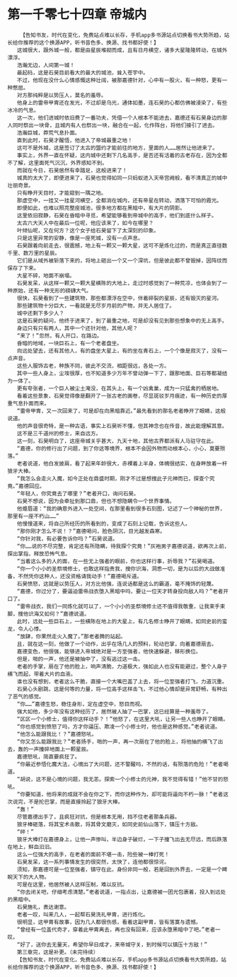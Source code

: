 # 第一千零七十四章 帝城内
        【告知书友，时代在变化，免费站点难以长存，手机app多书源站点切换看书大势所趋，站长给你推荐的这个换源APP，听书音色多、换源、找书都好使！】
       这城很大，跟外城一般，都是由星辰堆砌而成，且有日月横空，诸多大星隆隆转动，在城外漂浮。
       浩瀚无边，人间第一城！
       最起码，这是石昊目前看大的最大的城池，耸入苍宇中。
       不过，他现在没什么心情感慨这种壮阔，被那嘉德针对，心中有一股火，有一种怒，更有一种憋屈。
       对方那纯粹是以势压人，莫名的羞辱。
       他身上的雷帝甲胄还在发光，不过却是乌光，通体如墨，连石昊的心都仿佛被浸染了，有些冰冷的气息。
       这一次，他们进城时依旧费了一番功夫，凭借一个人根本不能进去，嘉德还有石昊身边的那人同时祭出一块骨，且城内有人也祭出一块，融合在一起，化作阵台，将他们接引了进去。
       浩瀚巨城，莽荒气息扑面。
       直到此时，石昊才醒悟，他进入了帝城最重之地！
       这可不是外城，这是签订了太古的盟约才能前往的地方，里面的人……居然让他进来了。
       事实上，外界一直在怀疑，这内城中还剩下几名高手，是否还有活着的古老存在，因为全都不了解，这里面死气沉沉，外界感知不到。
       而就在今日，石昊居然有幸踏足，这般进来了！
       城真的太大了，即便进来了，石昊也觉得如同一只蚂蚁进入天帝宫阙般，看不清真正的城中壮丽奇景。
       只有睁开天目时，才能窥到一隅之地。
       那虚空中，一挂又一挂星河横空，全都淌在城内，还有帝星在转动，洒落下可怕的霞光。
       即便如此，也难以照亮整座城池，很多地方都在黑暗中，有大片的阴影。
       这里依旧寂静，石昊在昏暗中寻觅，希望能够看到帝城中的高手，他们到底什么样子。
       太古六大天人中在最后一位呢，他应该来了，如今在哪里？
       叶倾仙呢，又在何方？这个女子给石昊留下了太深刻的印象。
       只是这里异常的安静，像是一座死城，没有一点声息。
       石昊跟着向前走去，很震撼，地上有一颗又一颗大星，这可不是炼化过的，而是真正直径数千里、数万里的星辰。
       它们是从域外被斩落下来的，将地上砸出一个又一个深坑，但是彼此都不曾毁掉，因阵纹而保存了下来。
       大星不碎，地面不崩塌。
       石昊发呆，从这样一颗又一颗大星横陈的大地上，走过时感觉到了一种荒凉，也体会到了一种原始，还有一种无形的磅礴大气。
       很快，石昊看到了一些建筑物，那些都漂浮在空中，伴着碎裂的星辰，还有毁灭的星河。
       那些建筑物十分巨大，一看就是无尽岁月前的产物，并无人居住了。
       城中还剩下多少人？
       这是石昊的疑问，他终于进来了，到了最重之地，可是却没有见到那些想象中的无上高手。
       身边只有只有两人，其中一个还针对他，其他人呢？
       “来了！”忽然，有人开口，在路边。
       昏暗的地域，一块巨石上，有一个老者盘坐。
       向远处望去，还有其他人，有的盘坐大星上，有的坐在青石上，一个个像是寂灭了，没有一点声音。
       这些人服饰古老，种族不同，彼此不交流，相距很远，各处一方。
       其中一些人身上，尘埃很厚，也不知道多少万年不曾动弹一下了，跟那地面、巨石等都凝结为一体了。
       更有夸张者，一个巨人被尘土淹没，在其头上，有一个凶禽巢，成为一只猛禽的栖居地。
       看着这些景象，石昊觉得像是翻开了一张古老的画卷，尽显斑驳岁月痕迹，有一种历史的厚重气息扑面而来。
       “雷帝甲胄，又一次回来了，可是却在向黑暗靠近。”最先看到的那名老者睁开了眼睛，这般说道。
       他的声音很奇特，是一种古语，事实上石昊听不懂，但其神念也在传音，故此能理解其意。
       这不是三千道州的修士，来自远方。
       这一刻，石昊明白了，这座帝城关乎甚大，九天十地，其他古界都派有人马驻守在此。
       “嘉德，你的修行出了问题，到了你这等境界，根本不会因外物而动根本心，小心，莫要殒落。”
       老者说道，他白发披肩，看了起来年龄很大，赤裸着上半身，体魄很结实，在身畔放着一杆狼牙大棒。
       “我怎么会走火入魔，如今正处在鼎盛时期，刚才不过是想搜此子元神而已，探查个究竟。”嘉德回应。
       “年轻人，你究竟去了哪里？”老者开口，询问石昊。
       石昊不想说，因为会牵扯到那口鼎，但也不想隐瞒令一个世界事情。
       他蹙眉道：“我的确意外进入一处空间，在那里看到很多石刻图，记述了一个神秘的世界，那里有一座不朽山……”
       他慢慢道来，将自己所经历的所看到的，变成了石刻上记载，告诉这些人。
       “那你刚才怎么不说！？”嘉德喝问，脸色阴沉，目光越发森寒。
       “你针对我，有必要告诉你吗？”石昊说道。
       “你……说的不尽完整，肯定还有所隐瞒，待我探个究竟！”灰袍男子嘉德说道，欲再次上前，探出掌指，释放恐怖气息。
       “当着这么多的人的面，在一些无上强者的眼前，你也这样行事，折辱我？”石昊喝道。
       “你一个小小的圣祭境修士，也敢这样指责我，搜你识海，洞悉一切，是为以后的大战做准备，不然凭你这种人，还没资格请我动手！”嘉德喝斥道。
       石昊愤怒，这就是以势压人，对方比他强，连说话都是这么的霸道，毫不掩饰的轻蔑。
       “嘉德，你过分了，要逼迫雷帝战衣堕入黑暗中吗，要让一位天才转身投向敌人吗？”老者开口了。
       “雷帝战衣，我们一同炼化就可以了，一个小小的圣祭境修士还不值得我敬重，让我束手束脚，搜他识海又如何？”嘉德说道。
       此时，远处一些巨石上，一些横陈在地上的大星上，有几名修士睁开了眼睛，如同史前的蛮龙，令人心悸。
       “放肆，你果然走火入魔了。”那老者腾的站起。
       且，就在这一刻，他做了一个动作，出乎在场几人的预料，轮动巴掌，向着嘉德扇去。
       嘉德变色，他很强，能够进入帝城绝对是一方至强者，他快速躲避，移形换位。
       但是，啪的一声，他还是被抽中了，没有逃过这一击。
       老者的手掌，扇在了他的脸上，响声清脆，力道极大，强如此人也没有能避过，整个人身子横飞而起，带着大片的血液。
       谁也没有想到，老者这么干脆，直接一个大嘴巴盖了上去，将一位至强者打飞，力道沉重。
       石昊心头剧跳，这是何等的力量，将一位高手这样击飞，不过他心情却是异常舒畅，有种出了恶气的感觉。
       “你……”嘉德生怒，稳住身形，定在虚空中，怒目而视。
       强大如他，多少年没有这种经历了，居然被人抽了一巴掌，这已经算是一种羞辱了。
       “区区一个小修士，值得你这样动手？！”他怒了，在这里大吼，让另一些人也睁开了眼睛。
       “你也感觉到愤怒了吗，方才你逼压、欺凌一个小修士时，他也是这种感觉。”老者说道。
       “他怎么能跟我比！？”嘉德怒吼。
       “你又怎么能跟我比？”老者扬手，啪的一声，再一次扇在了他的脸上，将他抽的横飞了出去，轰的一声撞碎地面上一颗星辰。
       嘉德怒吼，简直要疯狂了。
       “你最近参悟化魔大法，心境出了大问题，还不警醒吗，不然的话，有殒落的危险！”老者喝道。
       “胡说，这不是心境的问题，我无恙。探索一个小修士的元神，我不觉得有错！”他不甘的怒吼。
       “你要知道，他将来的成就不会在你之下，而你这种作为，却可能将逼向不朽一脉！”老者这次说完，不是抡巴掌，而是直接拎起了狼牙大棒。
       “轰！”
       尽管嘉德出手了，且疯狂对抗，但是根本无用，挡不住老者那条兵器。
       狼牙棒砸落，将其宝术击散，将其骨文磨灭，如同史前仙山落下，镇压十方敌。
       “砰！”
       狼牙大棒打在嘉德身上，让他一声惨叫，半边身子破烂，一下子撞飞出去无尽远，而后跌落在地上，鲜血汩汩。
       这么一位强大的高手，在老者的面前不堪一击，险些被一棒打死！
       石昊发呆，这一系列事情发生的很突然，太快了，连他都很惊诧。
       须知，那嘉德可是一位至强者，镇守在此，身份非同一般，若是回到外界去，一定是一个睥睨天下的大人物。
       可是在这里，他居然被人这样压制，难以反抗。
       “你去闭关吧，仔细考虑清楚。”老者说道，一指点出，让嘉德被一团光包裹着，投入到远处的黑暗中。
       石昊施礼，表达谢意。
       老者一叹，叫来几人，一起帮石昊洗礼甲胄，进行炼化。
       很明显，这甲胄有故事，因为几人都很伤感，看着这副甲胄，皆有落寞与遗憾。
       “曾经有一位盖代奇才，穿着此甲胄离去，再也没有回来，应该永堕黑暗中了吧。”老者一叹。
       “好了，送你去无量天，希望你早日成才，来帝城守关，到时候可以镇压十方敌！”
       第三章完，这是补更。（未完待续）
       【告知书友，时代在变化，免费站点难以长存，手机app多书源站点切换看书大势所趋，站长给你推荐的这个换源APP，听书音色多、换源、找书都好使！】